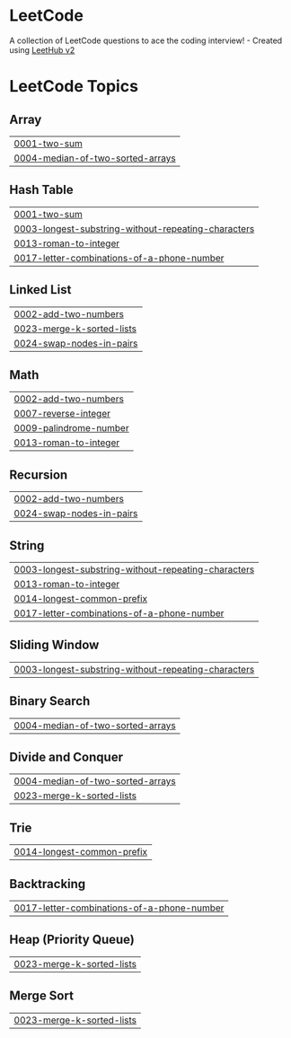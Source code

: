 # LeetCode
A collection of LeetCode questions to ace the coding interview! - Created using [LeetHub v2](https://github.com/arunbhardwaj/LeetHub-2.0)

<!---LeetCode Topics Start-->
# LeetCode Topics
## Array
|  |
| ------- |
| [0001-two-sum](https://github.com/Solrasido55/LeetCode/tree/master/0001-two-sum) |
| [0004-median-of-two-sorted-arrays](https://github.com/Solrasido55/LeetCode/tree/master/0004-median-of-two-sorted-arrays) |
## Hash Table
|  |
| ------- |
| [0001-two-sum](https://github.com/Solrasido55/LeetCode/tree/master/0001-two-sum) |
| [0003-longest-substring-without-repeating-characters](https://github.com/Solrasido55/LeetCode/tree/master/0003-longest-substring-without-repeating-characters) |
| [0013-roman-to-integer](https://github.com/Solrasido55/LeetCode/tree/master/0013-roman-to-integer) |
| [0017-letter-combinations-of-a-phone-number](https://github.com/Solrasido55/LeetCode/tree/master/0017-letter-combinations-of-a-phone-number) |
## Linked List
|  |
| ------- |
| [0002-add-two-numbers](https://github.com/Solrasido55/LeetCode/tree/master/0002-add-two-numbers) |
| [0023-merge-k-sorted-lists](https://github.com/Solrasido55/LeetCode/tree/master/0023-merge-k-sorted-lists) |
| [0024-swap-nodes-in-pairs](https://github.com/Solrasido55/LeetCode/tree/master/0024-swap-nodes-in-pairs) |
## Math
|  |
| ------- |
| [0002-add-two-numbers](https://github.com/Solrasido55/LeetCode/tree/master/0002-add-two-numbers) |
| [0007-reverse-integer](https://github.com/Solrasido55/LeetCode/tree/master/0007-reverse-integer) |
| [0009-palindrome-number](https://github.com/Solrasido55/LeetCode/tree/master/0009-palindrome-number) |
| [0013-roman-to-integer](https://github.com/Solrasido55/LeetCode/tree/master/0013-roman-to-integer) |
## Recursion
|  |
| ------- |
| [0002-add-two-numbers](https://github.com/Solrasido55/LeetCode/tree/master/0002-add-two-numbers) |
| [0024-swap-nodes-in-pairs](https://github.com/Solrasido55/LeetCode/tree/master/0024-swap-nodes-in-pairs) |
## String
|  |
| ------- |
| [0003-longest-substring-without-repeating-characters](https://github.com/Solrasido55/LeetCode/tree/master/0003-longest-substring-without-repeating-characters) |
| [0013-roman-to-integer](https://github.com/Solrasido55/LeetCode/tree/master/0013-roman-to-integer) |
| [0014-longest-common-prefix](https://github.com/Solrasido55/LeetCode/tree/master/0014-longest-common-prefix) |
| [0017-letter-combinations-of-a-phone-number](https://github.com/Solrasido55/LeetCode/tree/master/0017-letter-combinations-of-a-phone-number) |
## Sliding Window
|  |
| ------- |
| [0003-longest-substring-without-repeating-characters](https://github.com/Solrasido55/LeetCode/tree/master/0003-longest-substring-without-repeating-characters) |
## Binary Search
|  |
| ------- |
| [0004-median-of-two-sorted-arrays](https://github.com/Solrasido55/LeetCode/tree/master/0004-median-of-two-sorted-arrays) |
## Divide and Conquer
|  |
| ------- |
| [0004-median-of-two-sorted-arrays](https://github.com/Solrasido55/LeetCode/tree/master/0004-median-of-two-sorted-arrays) |
| [0023-merge-k-sorted-lists](https://github.com/Solrasido55/LeetCode/tree/master/0023-merge-k-sorted-lists) |
## Trie
|  |
| ------- |
| [0014-longest-common-prefix](https://github.com/Solrasido55/LeetCode/tree/master/0014-longest-common-prefix) |
## Backtracking
|  |
| ------- |
| [0017-letter-combinations-of-a-phone-number](https://github.com/Solrasido55/LeetCode/tree/master/0017-letter-combinations-of-a-phone-number) |
## Heap (Priority Queue)
|  |
| ------- |
| [0023-merge-k-sorted-lists](https://github.com/Solrasido55/LeetCode/tree/master/0023-merge-k-sorted-lists) |
## Merge Sort
|  |
| ------- |
| [0023-merge-k-sorted-lists](https://github.com/Solrasido55/LeetCode/tree/master/0023-merge-k-sorted-lists) |
<!---LeetCode Topics End-->